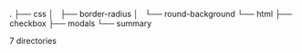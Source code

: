 
.
├── css
│   ├── border-radius
│   └── round-background
└── html
    ├── checkbox
    ├── modals
    └── summary

7 directories
